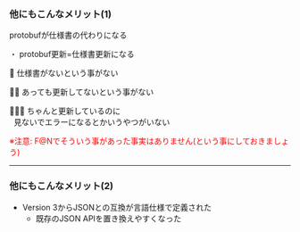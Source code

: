### 他にもこんなメリット(1)

<div style="text-align: left;">
protobufが仕様書の代わりになる 
   <p class="fragment" data-fragment-index="1" style="text-align: left;" >・ protobuf更新=仕様書更新になる</p>
   <p class="fragment" data-fragment-index="2" style="text-align: left;" >💢 仕様書がないという事がない</p>
   <p class="fragment" data-fragment-index="3" style="text-align: left;" >💢💢 あっても更新してないという事がない</p>
   <p class="fragment" data-fragment-index="4" style="text-align: left;" >💢💢💢 ちゃんと更新しているのに<br />&nbsp;&nbsp;見ないでエラーになるとかいうやつがいない</p>
</div>
<p class="fragment" data-fragment-index="5" style="color: #f00">※注意: F@Nでそういう事があった事実はありません(という事にしておきましょう)</p>

---

### 他にもこんなメリット(2)

- Version 3からJSONとの互換が言語仕様で定義された
   - 既存のJSON APIを置き換えやすくなった
